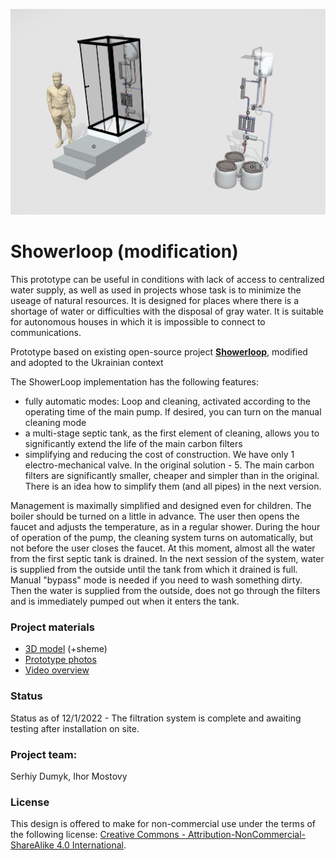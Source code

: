 ![alt text](https://github.com/Ostriv-platform/Showerloop_mod/blob/main/SHOWERLOOP%20general%20view.jpg?raw=true)

# Showerloop (modification)

This prototype can be useful in conditions with lack of access to centralized water supply, as well as used in projects whose task is to minimize the useage of natural resources. It is designed for places where there is a shortage of water or difficulties with the disposal of gray water. It is suitable for autonomous houses in which it is impossible to connect to communications.

Prototype based on existing open-source project [**Showerloop**](https://www.instructables.com/Showerloop), modified and adopted to the Ukrainian context

The ShowerLoop implementation has the following features:
  - fully automatic modes: Loop and cleaning, activated according to the operating time of the main pump. If desired, you can turn on the manual cleaning mode
  - a multi-stage septic tank, as the first element of cleaning, allows you to significantly extend the life of the main carbon filters
  - simplifying and reducing the cost of construction. We have only 1 electro-mechanical valve. In the original solution - 5. The main carbon filters are significantly smaller, cheaper and simpler than in the original. There is an idea how to simplify them (and all pipes) in the next version.

Management is maximally simplified and designed even for children. The boiler should be turned on a little in advance. The user then opens the faucet and adjusts the temperature, as in a regular shower. During the hour of operation of the pump, the cleaning system turns on automatically, but not before the user closes the faucet. At this moment, almost all the water from the first septic tank is drained. In the next session of the system, water is supplied from the outside until the tank from which it drained is full. Manual "bypass" mode is needed if you need to wash something dirty. Then the water is supplied from the outside, does not go through the filters and is immediately pumped out when it enters the tank.

### Project materials

- [3D model](https://sketchfab.com/3d-models/showerloop-c81902937d714d8a92df5faddf62d5df) (+sheme)
- [Prototype photos](https://github.com/Ostriv-platform/Showerloop_mod/tree/main/UA/Photo)
- [Video overview](https://www.youtube.com/watch?v=5W0fS3685UU&ab_channel=SergiiDumyk)

### Status
Status as of 12/1/2022 - The filtration system is complete and awaiting testing after installation on site.

### Project team:
Serhiy Dumyk, Ihor Mostovy

### License 
This design is offered to make for non-commercial use under the terms of the following license: 
[Creative Commons - Attribution-NonCommercial-ShareAlike 4.0 International](https://creativecommons.org/licenses/by-nc-sa/4.0/).
